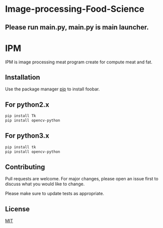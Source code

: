 # Image-processing-Food-Science

## Please run main.py, main.py is main launcher.

# IPM

IPM is image processing meat program create for compute meat and fat.

## Installation

Use the package manager [pip](https://pip.pypa.io/en/stable/) to install foobar.

## For python2.x
```bash
pip install Tk
pip install opencv-python
```
## For python3.x
```bash
pip install tk
pip install opencv-python
```

## Contributing
Pull requests are welcome. For major changes, please open an issue first to discuss what you would like to change.

Please make sure to update tests as appropriate.

## License
[MIT](https://choosealicense.com/licenses/mit/)
